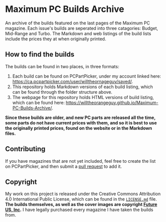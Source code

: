 # Maximum PC Builds Archive

An archive of the builds featured on the last pages of the Maximum PC magazine. Each issue's builds are seperated into three catagories: Budget, Mid-Range and Turbo. The Markdown and web listings of the build lists include the prices they at when originally printed.

## How to find the builds

The builds can be found in two places, in three formats:

1. Each build can be found on PCPartPicker, under my account linked here: https://ca.pcpartpicker.com/user/willtheornageguy/saved/.
2. This repository holds Markdown versions of each build listing, which can be found through the folder structure above.
3. The webpage for this repository holds HTML versions of build listing, which can be found here: https://willtheorangeguy.github.io/Maximum-PC-Builds-Archive/. 

**Since these builds are older, and new PC parts are released all the time, some parts do not have current prices with them, and so it is best to use the originally printed prices, found on the website or in the Markdown files.**

## Contributing

If you have magazines that are not yet included, feel free to create the list on PCPartPicker, and then submit a [pull request](https://github.com/willtheorangeguy/Maximum-PC-Builds-Archive/pulls) to add it. 

## Copyright

My work on this project is released under the Creative Commons Attribution 4.0 International Public License, which can be found in the [`LICENSE.md`](LICENSE.md) file. **The builds themselves, as well as the cover images are copyright [Future US, Inc](https://www.futureplc.com/our-brands/).** I have legally purchased every magazine I have taken the builds from.
